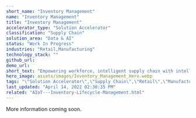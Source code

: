```yaml
---
short_name: "Inventory Management"
name: "Inventory Management"
title: "Inventory Management"
accelerator_type: "Solution Accelerator"
classification: "Supply Chain"
solution_area: "Data & AI"
status: "Work In Progress"
industries: "Retail,Manufacturing"
technology_stack: ""
github_url: 
demo_url: 
short_text: "Empowering workforce, intelligent supply chain with intelligent sales and efficient devices to help gather invaluable data; telemetry, compliance, stock, sales patterns, compete, location and performance"
hero_image: assets/images/Inventory_Management_Hero.webp
tags: "\"Solution Accelerator\",\"Supply Chain\",\"Retail\",\"Manufacturing\""
last_updated: "April 14, 2022 02:38:35 PM"
related: "AIoT---Inventory-Lifecycle-Management.html"
---
```

More information coming soon.